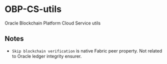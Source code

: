 # OBP-CS-utils
Oracle Blockchain Platform Cloud Service utils

## Notes
- `Skip blockchain verification` is native Fabric peer property. Not related to Oracle ledger integrity ensurer.